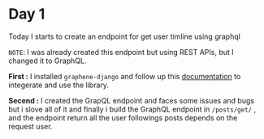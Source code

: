 # Day 1

Today I starts to create an endpoint for get user timline using graphql

`NOTE`: I was already created this endpoint but using REST APIs, but I changed it to GraphQL.

**First :** I installed `graphene-django` and follow up this [documentation](https://docs.graphene-python.org/projects/django/en/latest/) to integerate and use the library.

**Secend :** I created the GrapQL endpoint and faces some issues and bugs but i slove all of it and finally i build the GraphQL endpoint in `/posts/get/` , and the endpoint return all the user followings posts depends on the request user.  